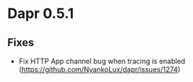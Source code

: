 # Dapr 0.5.1
 
## Fixes

* Fix HTTP App channel bug when tracing is enabled (https://github.com/NyankoLux/dapr/issues/1274)